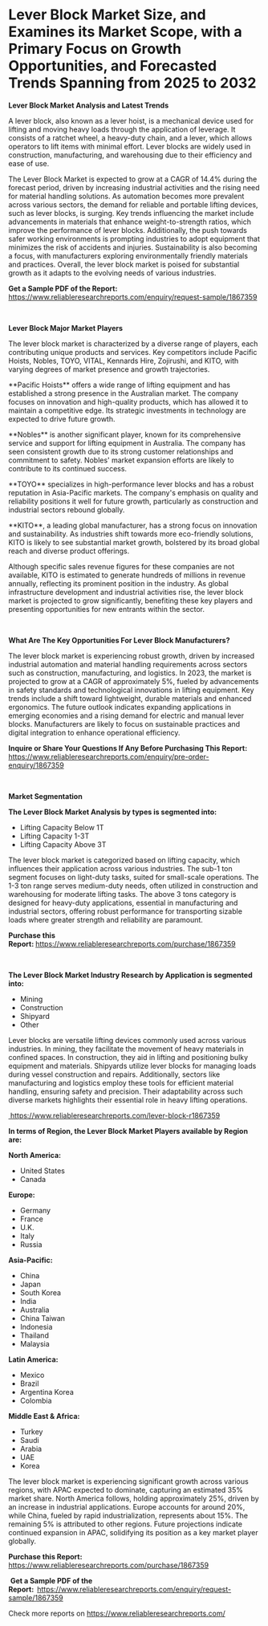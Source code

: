 <p><h1>Lever Block Market Size, and Examines its Market Scope, with a Primary Focus on Growth Opportunities, and Forecasted Trends Spanning from 2025 to 2032</h1></p><p><strong>Lever Block Market Analysis and Latest Trends</strong></p>
<p><p>A lever block, also known as a lever hoist, is a mechanical device used for lifting and moving heavy loads through the application of leverage. It consists of a ratchet wheel, a heavy-duty chain, and a lever, which allows operators to lift items with minimal effort. Lever blocks are widely used in construction, manufacturing, and warehousing due to their efficiency and ease of use.</p><p>The Lever Block Market is expected to grow at a CAGR of 14.4% during the forecast period, driven by increasing industrial activities and the rising need for material handling solutions. As automation becomes more prevalent across various sectors, the demand for reliable and portable lifting devices, such as lever blocks, is surging. Key trends influencing the market include advancements in materials that enhance weight-to-strength ratios, which improve the performance of lever blocks. Additionally, the push towards safer working environments is prompting industries to adopt equipment that minimizes the risk of accidents and injuries. Sustainability is also becoming a focus, with manufacturers exploring environmentally friendly materials and practices. Overall, the lever block market is poised for substantial growth as it adapts to the evolving needs of various industries.</p></p>
<p><strong>Get a Sample PDF of the Report:&nbsp;</strong> <a href="https://www.reliableresearchreports.com/enquiry/request-sample/1867359?utm_campaign=2181&utm_medium=2&utm_source=Github&utm_content=ia&utm_term=19022025&utm_id=lever-block">https://www.reliableresearchreports.com/enquiry/request-sample/1867359</a></p>
<p>&nbsp;</p>
<p><strong>Lever Block Major Market Players</strong></p>
<p><p>The lever block market is characterized by a diverse range of players, each contributing unique products and services. Key competitors include Pacific Hoists, Nobles, TOYO, VITAL, Kennards Hire, Zojirushi, and KITO, with varying degrees of market presence and growth trajectories.</p><p>**Pacific Hoists** offers a wide range of lifting equipment and has established a strong presence in the Australian market. The company focuses on innovation and high-quality products, which has allowed it to maintain a competitive edge. Its strategic investments in technology are expected to drive future growth.</p><p>**Nobles** is another significant player, known for its comprehensive service and support for lifting equipment in Australia. The company has seen consistent growth due to its strong customer relationships and commitment to safety. Nobles' market expansion efforts are likely to contribute to its continued success.</p><p>**TOYO** specializes in high-performance lever blocks and has a robust reputation in Asia-Pacific markets. The company's emphasis on quality and reliability positions it well for future growth, particularly as construction and industrial sectors rebound globally.</p><p>**KITO**, a leading global manufacturer, has a strong focus on innovation and sustainability. As industries shift towards more eco-friendly solutions, KITO is likely to see substantial market growth, bolstered by its broad global reach and diverse product offerings.</p><p>Although specific sales revenue figures for these companies are not available, KITO is estimated to generate hundreds of millions in revenue annually, reflecting its prominent position in the industry. As global infrastructure development and industrial activities rise, the lever block market is projected to grow significantly, benefiting these key players and presenting opportunities for new entrants within the sector.</p></p>
<p>&nbsp;</p>
<p><strong>What Are The Key Opportunities For Lever Block Manufacturers?</strong></p>
<p><p>The lever block market is experiencing robust growth, driven by increased industrial automation and material handling requirements across sectors such as construction, manufacturing, and logistics. In 2023, the market is projected to grow at a CAGR of approximately 5%, fueled by advancements in safety standards and technological innovations in lifting equipment. Key trends include a shift toward lightweight, durable materials and enhanced ergonomics. The future outlook indicates expanding applications in emerging economies and a rising demand for electric and manual lever blocks. Manufacturers are likely to focus on sustainable practices and digital integration to enhance operational efficiency.</p></p>
<p><strong>Inquire or Share Your Questions If Any Before Purchasing This Report:</strong> <a href="https://www.reliableresearchreports.com/enquiry/pre-order-enquiry/1867359?utm_campaign=2181&utm_medium=2&utm_source=Github&utm_content=ia&utm_term=19022025&utm_id=lever-block">https://www.reliableresearchreports.com/enquiry/pre-order-enquiry/1867359</a></p>
<p>&nbsp;</p>
<p><strong>Market Segmentation</strong></p>
<p><strong>The Lever Block Market Analysis by types is segmented into:</strong></p>
<p><ul><li>Lifting Capacity Below 1T</li><li>Lifting Capacity 1-3T</li><li>Lifting Capacity Above 3T</li></ul></p>
<p><p>The lever block market is categorized based on lifting capacity, which influences their application across various industries. The sub-1 ton segment focuses on light-duty tasks, suited for small-scale operations. The 1-3 ton range serves medium-duty needs, often utilized in construction and warehousing for moderate lifting tasks. The above 3 tons category is designed for heavy-duty applications, essential in manufacturing and industrial sectors, offering robust performance for transporting sizable loads where greater strength and reliability are paramount.</p></p>
<p><strong>Purchase this Report:&nbsp;</strong><a href="https://www.reliableresearchreports.com/purchase/1867359?utm_campaign=2181&utm_medium=2&utm_source=Github&utm_content=ia&utm_term=19022025&utm_id=lever-block">https://www.reliableresearchreports.com/purchase/1867359</a></p>
<p>&nbsp;</p>
<p><strong>The Lever Block Market Industry Research by Application is segmented into:</strong></p>
<p><ul><li>Mining</li><li>Construction</li><li>Shipyard</li><li>Other</li></ul></p>
<p><p>Lever blocks are versatile lifting devices commonly used across various industries. In mining, they facilitate the movement of heavy materials in confined spaces. In construction, they aid in lifting and positioning bulky equipment and materials. Shipyards utilize lever blocks for managing loads during vessel construction and repairs. Additionally, sectors like manufacturing and logistics employ these tools for efficient material handling, ensuring safety and precision. Their adaptability across such diverse markets highlights their essential role in heavy lifting operations.</p></p>
<p><a href="https://www.reliableresearchreports.com/lever-block-r1867359?utm_campaign=2181&utm_medium=2&utm_source=Github&utm_content=ia&utm_term=19022025&utm_id=lever-block">&nbsp;https://www.reliableresearchreports.com/lever-block-r1867359</a></p>
<p><strong>In terms of Region, the Lever Block Market Players available by Region are:</strong></p>
<p>
    <p> <strong> North America: </strong>
        <ul>
            <li>United States</li>
            <li>Canada</li>
        </ul>
        </p> 
    <p> <strong> Europe: </strong>
        <ul>
            <li>Germany</li>
            <li>France</li>
            <li>U.K.</li>
            <li>Italy</li>
            <li>Russia</li>
        </ul>
        </p> 
    <p> <strong> Asia-Pacific: </strong>
        <ul>
            <li>China</li>
            <li>Japan</li>
            <li>South Korea</li>
            <li>India</li>
            <li>Australia</li>
            <li>China Taiwan</li>
            <li>Indonesia</li>
            <li>Thailand</li>
            <li>Malaysia</li>
        </ul>
        </p> 
    <p> <strong> Latin America: </strong>
        <ul>
            <li>Mexico</li>
            <li>Brazil</li>
            <li>Argentina Korea</li>
            <li>Colombia</li>
        </ul>
        </p> 
    <p> <strong> Middle East & Africa: </strong>
        <ul>
            <li>Turkey</li>
            <li>Saudi</li>
            <li>Arabia</li>
            <li>UAE</li>
            <li>Korea</li>
        </ul>
    </p>
    </p>
<p><p>The lever block market is experiencing significant growth across various regions, with APAC expected to dominate, capturing an estimated 35% market share. North America follows, holding approximately 25%, driven by an increase in industrial applications. Europe accounts for around 20%, while China, fueled by rapid industrialization, represents about 15%. The remaining 5% is attributed to other regions. Future projections indicate continued expansion in APAC, solidifying its position as a key market player globally.</p></p>
<p><strong>Purchase this Report: </strong><a href="https://www.reliableresearchreports.com/purchase/1867359?utm_campaign=2181&utm_medium=2&utm_source=Github&utm_content=ia&utm_term=19022025&utm_id=lever-block">https://www.reliableresearchreports.com/purchase/1867359</a></p>
<p>&nbsp;<strong>Get a Sample PDF of the Report:&nbsp;&nbsp;</strong><a href="https://www.reliableresearchreports.com/enquiry/request-sample/1867359?utm_campaign=2181&utm_medium=2&utm_source=Github&utm_content=ia&utm_term=19022025&utm_id=lever-block">https://www.reliableresearchreports.com/enquiry/request-sample/1867359</a></p>
<p><strong></strong></p>
<p>Check more reports on <a href="https://www.reliableresearchreports.com/?utm_campaign=2181&utm_medium=2&utm_source=Github&utm_content=ia&utm_term=19022025&utm_id=lever-block">https://www.reliableresearchreports.com/</a></p>